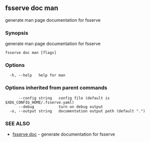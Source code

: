 ## fsserve doc man

generate man page documentation for fsserve

### Synopsis

generate man page documentation for fsserve

```
fsserve doc man [flags]
```

### Options

```
  -h, --help   help for man
```

### Options inherited from parent commands

```
      --config string   config file (default is $XDG_CONFIG_HOME/.fsserve.yaml)
      --debug           turn on debug output
  -o, --output string   documentation output path (default ".")
```

### SEE ALSO

* [fsserve doc](fsserve_doc.md)	 - generate documentation for fsserve

